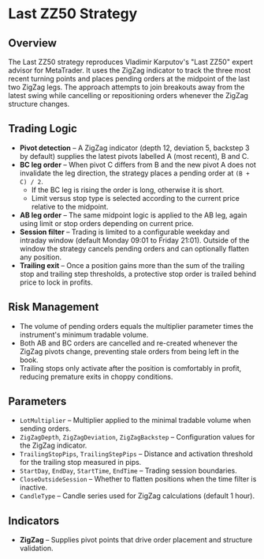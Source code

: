 # Last ZZ50 Strategy

## Overview
The Last ZZ50 strategy reproduces Vladimir Karputov's "Last ZZ50" expert advisor for MetaTrader.
It uses the ZigZag indicator to track the three most recent turning points and places pending orders at the midpoint of the last two ZigZag legs.
The approach attempts to join breakouts away from the latest swing while cancelling or repositioning orders whenever the ZigZag structure changes.

## Trading Logic
- **Pivot detection** – A ZigZag indicator (depth 12, deviation 5, backstep 3 by default) supplies the latest pivots labelled A (most recent), B and C.
- **BC leg order** – When pivot C differs from B and the new pivot A does not invalidate the leg direction, the strategy places a pending order at `(B + C) / 2`.
  - If the BC leg is rising the order is long, otherwise it is short.
  - Limit versus stop type is selected according to the current price relative to the midpoint.
- **AB leg order** – The same midpoint logic is applied to the AB leg, again using limit or stop orders depending on current price.
- **Session filter** – Trading is limited to a configurable weekday and intraday window (default Monday 09:01 to Friday 21:01). Outside of the window the strategy cancels pending orders and can optionally flatten any position.
- **Trailing exit** – Once a position gains more than the sum of the trailing stop and trailing step thresholds, a protective stop order is trailed behind price to lock in profits.

## Risk Management
- The volume of pending orders equals the multiplier parameter times the instrument's minimum tradable volume.
- Both AB and BC orders are cancelled and re-created whenever the ZigZag pivots change, preventing stale orders from being left in the book.
- Trailing stops only activate after the position is comfortably in profit, reducing premature exits in choppy conditions.

## Parameters
- `LotMultiplier` – Multiplier applied to the minimal tradable volume when sending orders.
- `ZigZagDepth`, `ZigZagDeviation`, `ZigZagBackstep` – Configuration values for the ZigZag indicator.
- `TrailingStopPips`, `TrailingStepPips` – Distance and activation threshold for the trailing stop measured in pips.
- `StartDay`, `EndDay`, `StartTime`, `EndTime` – Trading session boundaries.
- `CloseOutsideSession` – Whether to flatten positions when the time filter is inactive.
- `CandleType` – Candle series used for ZigZag calculations (default 1 hour).

## Indicators
- **ZigZag** – Supplies pivot points that drive order placement and structure validation.
